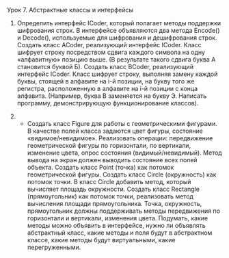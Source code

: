 Урок 7. Абстрактные классы и интерфейсы

1. Определить интерфейс IСoder, который полагает методы поддержки шифрования строк. В интерфейсе объявляются два метода Encode() и Decode(), используемые для шифрования и дешифрования строк. Создать класс ACoder, реализующий интерфейс ICoder. Класс шифрует строку посредством сдвига каждого символа на одну «алфавитную» позицию выше. (В результате такого сдвига буква А становится буквой Б). Создать класс BCoder, реализующий интерфейс ICoder. Класс шифрует строку, выполняя замену каждой буквы, стоящей в алфавите на i-й позиции, на букву того же регистра, расположенную в алфавите на i-й позиции с конца алфавита. (Например, буква В заменяется на букву Э. Написать программу, демонстрирующую функционирование классов).

2. * Создать класс Figure для работы с геометрическими фигурами. В качестве полей класса задаются цвет фигуры, состояние «видимое/невидимое». Реализовать операции: передвижение геометрической фигуры по горизонтали, по вертикали, изменение цвета, опрос состояния (видимый/невидимый). Метод вывода на экран должен выводить состояние всех полей объекта. Создать класс Point (точка) как потомок геометрической фигуры. Создать класс Circle (окружность) как потомок точки. В класс Circle добавить метод, который вычисляет площадь окружности. Создать класс Rectangle (прямоугольник) как потомок точки, реализовать метод вычисления площади прямоугольника. Точка, окружность, прямоугольник должны поддерживать методы передвижения по горизонтали и вертикали, изменения цвета. Подумать, какие методы можно объявить в интерфейсе, нужно ли объявлять абстрактный класс, какие методы и поля будут в абстрактном классе, какие методы будут виртуальными, какие перегруженными.